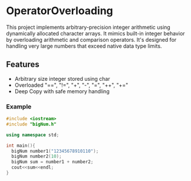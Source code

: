 # OperatorOverloading
This project implements arbitrary-precision integer arithmetic using dynamically allocated character arrays. It mimics built-in integer behavior by overloading arithmetic and comparison operators. It's designed for handling very large numbers that exceed native data type limits.

## Features
- Arbitrary size integer stored using char
- Overloaded "==", "!=", "+", "-", "=", "++", "+="
- Deep Copy with safe memory handling

### Example
```cpp
#include <iostream>
#include "bigNum.h"

using namespace std;

int main(){
  bigNum number1("12345678910110");
  bigNum number2(10);
  bigNum sum = number1 + number2;
  cout<<sum<<endl;
}
